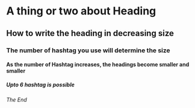 # A thing or two about Heading
## How to write the heading in decreasing size
### The number of hashtag you use will determine the size
#### As the number of Hashtag increases, the headings become smaller and smaller
##### Upto 6 hashtag is possible
###### The End
